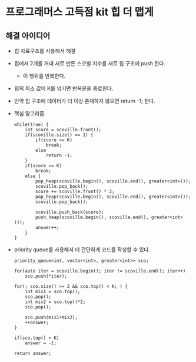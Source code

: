 # 프로그래머스 고득점 kit 힙 더 맵게

## 해결 아이디어

- 힙 자료구조를 사용해서 해결
- 힙에서 2개를 꺼내 새로 만든 스코빌 지수를 새로 힙 구조에 push 한다.
  - 이 행위를 반복한다.
- 힙의 최소 값이 K를 넘기면 반복문을 종료한다.
- 만약 힙 구조에 데이터가 더 이상 존재하지 않으면 return -1; 한다.
- 핵심 알고리즘
  ```
  while(true) {
      int score = scoville.front();
      if(scoville.size() == 1) {
          if(score >= K)
              break;
          else
              return -1;
      }
      if(score >= K)
          break;
      else {
          pop_heap(scoville.begin(), scoville.end(), greater<int>());
          scoville.pop_back();
          score += scoville.front() * 2;
          pop_heap(scoville.begin(), scoville.end(), greater<int>());
          scoville.pop_back();

          scoville.push_back(score);
          push_heap(scoville.begin(), scoville.end(), greater<int>());
          answer++;
      }
  }
  ```

- priority queue를 사용해서 더 간단하게 코드를 작성할 수 있다.
  ```
  priority_queue<int, vector<int>, greater<int>> sco;

  for(auto iter = scoville.begin(); iter != scoville.end(); iter++)
      sco.push(*iter);

  for(; sco.size() >= 2 && sco.top() < K; ) {
      int mix1 = sco.top();
      sco.pop();
      int mix2 = sco.top()*2;
      sco.pop();

      sco.push(mix1+mix2);
      ++answer;
  }

  if(sco.top() < K)
      answer = -1;

  return answer;
  ```
